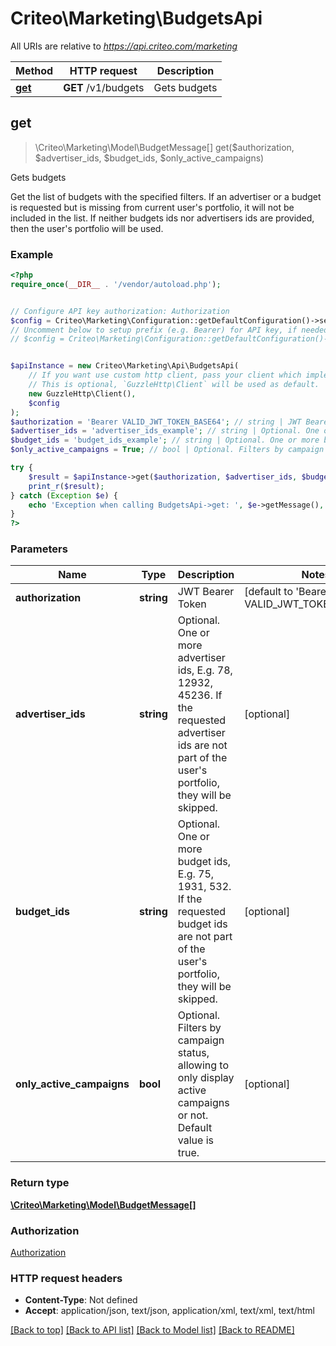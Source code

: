# Criteo\Marketing\BudgetsApi

All URIs are relative to *https://api.criteo.com/marketing*

Method | HTTP request | Description
------------- | ------------- | -------------
[**get**](BudgetsApi.md#get) | **GET** /v1/budgets | Gets budgets



## get

> \Criteo\Marketing\Model\BudgetMessage[] get($authorization, $advertiser_ids, $budget_ids, $only_active_campaigns)

Gets budgets

Get the list of budgets with the specified filters.  If an advertiser or a budget is requested but is missing from current user's portfolio, it will not be included in the list.  If neither budgets ids nor advertisers ids are provided, then the user's portfolio will be used.

### Example

```php
<?php
require_once(__DIR__ . '/vendor/autoload.php');


// Configure API key authorization: Authorization
$config = Criteo\Marketing\Configuration::getDefaultConfiguration()->setApiKey('Authorization', 'YOUR_API_KEY');
// Uncomment below to setup prefix (e.g. Bearer) for API key, if needed
// $config = Criteo\Marketing\Configuration::getDefaultConfiguration()->setApiKeyPrefix('Authorization', 'Bearer');


$apiInstance = new Criteo\Marketing\Api\BudgetsApi(
    // If you want use custom http client, pass your client which implements `GuzzleHttp\ClientInterface`.
    // This is optional, `GuzzleHttp\Client` will be used as default.
    new GuzzleHttp\Client(),
    $config
);
$authorization = 'Bearer VALID_JWT_TOKEN_BASE64'; // string | JWT Bearer Token
$advertiser_ids = 'advertiser_ids_example'; // string | Optional. One or more advertiser ids, E.g. 78, 12932, 45236. If the requested advertiser ids are not part of the user's portfolio, they will be skipped.
$budget_ids = 'budget_ids_example'; // string | Optional. One or more budget ids, E.g. 75, 1931, 532. If the requested budget ids are not part of the user's portfolio, they will be skipped.
$only_active_campaigns = True; // bool | Optional. Filters by campaign status, allowing to only display active campaigns or not. Default value is true.

try {
    $result = $apiInstance->get($authorization, $advertiser_ids, $budget_ids, $only_active_campaigns);
    print_r($result);
} catch (Exception $e) {
    echo 'Exception when calling BudgetsApi->get: ', $e->getMessage(), PHP_EOL;
}
?>
```

### Parameters


Name | Type | Description  | Notes
------------- | ------------- | ------------- | -------------
 **authorization** | **string**| JWT Bearer Token | [default to &#39;Bearer VALID_JWT_TOKEN_BASE64&#39;]
 **advertiser_ids** | **string**| Optional. One or more advertiser ids, E.g. 78, 12932, 45236. If the requested advertiser ids are not part of the user&#39;s portfolio, they will be skipped. | [optional]
 **budget_ids** | **string**| Optional. One or more budget ids, E.g. 75, 1931, 532. If the requested budget ids are not part of the user&#39;s portfolio, they will be skipped. | [optional]
 **only_active_campaigns** | **bool**| Optional. Filters by campaign status, allowing to only display active campaigns or not. Default value is true. | [optional]

### Return type

[**\Criteo\Marketing\Model\BudgetMessage[]**](../Model/BudgetMessage.md)

### Authorization

[Authorization](../../README.md#Authorization)

### HTTP request headers

- **Content-Type**: Not defined
- **Accept**: application/json, text/json, application/xml, text/xml, text/html

[[Back to top]](#) [[Back to API list]](../../README.md#documentation-for-api-endpoints)
[[Back to Model list]](../../README.md#documentation-for-models)
[[Back to README]](../../README.md)

